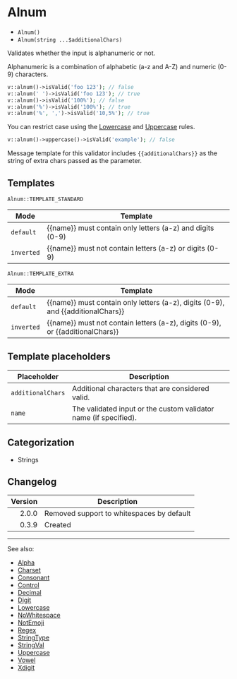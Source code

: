 # Alnum

- `Alnum()`
- `Alnum(string ...$additionalChars)`

Validates whether the input is alphanumeric or not.

Alphanumeric is a combination of alphabetic (a-z and A-Z) and numeric (0-9)
characters.

```php
v::alnum()->isValid('foo 123'); // false
v::alnum(' ')->isValid('foo 123'); // true
v::alnum()->isValid('100%'); // false
v::alnum('%')->isValid('100%'); // true
v::alnum('%', ',')->isValid('10,5%'); // true
```

You can restrict case using the [Lowercase](Lowercase.md) and
[Uppercase](Uppercase.md) rules.

```php
v::alnum()->uppercase()->isValid('example'); // false
```

Message template for this validator includes `{{additionalChars}}` as the string
of extra chars passed as the parameter.

## Templates

`Alnum::TEMPLATE_STANDARD`

| Mode       | Template                                                  |
|------------|-----------------------------------------------------------|
| `default`  | {{name}} must contain only letters (a-z) and digits (0-9) |
| `inverted` | {{name}} must not contain letters (a-z) or digits (0-9)   |

`Alnum::TEMPLATE_EXTRA`

| Mode       | Template                                                                        |
|------------|---------------------------------------------------------------------------------|
| `default`  | {{name}} must contain only letters (a-z), digits (0-9), and {{additionalChars}} |
| `inverted` | {{name}} must not contain letters (a-z), digits (0-9), or {{additionalChars}}   |

## Template placeholders

| Placeholder       | Description                                                      |
|-------------------|------------------------------------------------------------------|
| `additionalChars` | Additional characters that are considered valid.                 |
| `name`            | The validated input or the custom validator name (if specified). |

## Categorization

- Strings

## Changelog

| Version | Description                               |
|--------:|-------------------------------------------|
|   2.0.0 | Removed support to whitespaces by default |
|   0.3.9 | Created                                   |

***
See also:

- [Alpha](Alpha.md)
- [Charset](Charset.md)
- [Consonant](Consonant.md)
- [Control](Control.md)
- [Decimal](Decimal.md)
- [Digit](Digit.md)
- [Lowercase](Lowercase.md)
- [NoWhitespace](NoWhitespace.md)
- [NotEmoji](NotEmoji.md)
- [Regex](Regex.md)
- [StringType](StringType.md)
- [StringVal](StringVal.md)
- [Uppercase](Uppercase.md)
- [Vowel](Vowel.md)
- [Xdigit](Xdigit.md)
